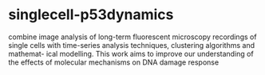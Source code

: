 # singlecell-p53dynamics
combine image analysis of long-term fluorescent microscopy recordings of single cells with time-series analysis techniques, clustering algorithms and mathemat- ical modelling. This work aims to improve our understanding of the effects of molecular mechanisms on DNA damage response
